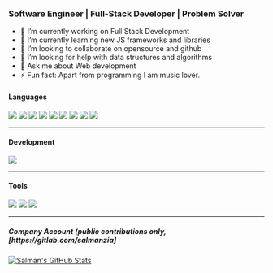 
### Software Engineer | Full-Stack Developer | Problem Solver 

- 🔭 I’m currently working on Full Stack Development 
- 🌱 I’m currently learning new JS frameworks and libraries
- 👯 I’m looking to collaborate on opensource and github
- 🤔 I’m looking for help with data structures and algorithms
- 💬 Ask me about Web development
- ⚡ Fun fact: Apart from programming I am music lover.


#### Languages
![](https://img.shields.io/badge/-React-61DAFB?style=flat&logo=react&logoColor=3c3c3c)
![](https://img.shields.io/badge/-Redux-purple?logo=redux&logoColor=white&style=flat)
![](https://img.shields.io/badge/-Node-darkgreen?logo=node.js&logoColor=white&style=flat)
![](https://img.shields.io/badge/-JavaScript-F7DF1E?style=flat&logo=javascript&logoColor=3c3c3c)
![](https://img.shields.io/badge/-HTML-red?logo=html5&logoColor=white&style=flat)
![](https://img.shields.io/badge/-CSS-blue?logo=css3&logoColor=white&style=flat)
![](https://img.shields.io/badge/-GraphQL-pink?logo=GraphQL&logoColor=white&style=flat)
![](https://img.shields.io/badge/-Express-black?logo=Express&logoColor=white&style=flat)
![](https://img.shields.io/badge/-Appollo_GraphQL-purple?logo=appollo&logoColor=white&style=flat)

<hr/>

#### Development
![](https://img.shields.io/badge/-Visual_Studio_Code-007ACC?style=flat&logo=visual-studio-code&logoColor=white)

<hr/>

#### Tools
![](https://img.shields.io/badge/-Postman-FFFFFF?logo=postman&logoColor=orange&style=flat)
![](https://img.shields.io/badge/-Git-white?logo=git&logoColor=red&style=flat)
![](https://img.shields.io/badge/-Jira-white?logo=jira&logoColor=blue&style=flat)

<hr/>


<h5>Company Account (public contributions only,
[https://gitlab.com/salmanzia]</h5>
<a href="https://github.com/salman-zia/salman-zia">
  <img align="center"
src="https://github-readme-stats.vercel.app/api?username=MTBC-GO-SZ42&show_icons=true&line_height=27&count_private=true&title_color=3485ef&text_color=343434&icon_color=3964ef&bg_color=fffefe"
alt="Salman's GitHub Stats" />
</a>
